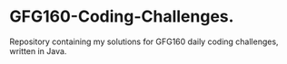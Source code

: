 # GFG160-Coding-Challenges.
Repository containing my solutions for GFG160 daily coding challenges, written in Java.
